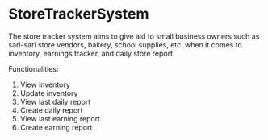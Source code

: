 # StoreTrackerSystem

The store tracker system aims to give aid to small business owners such as sari-sari store vendors, bakery, school supplies, etc. when it comes to inventory, earnings tracker, and daily store report.

Functionalities:
1. View inventory
2. Update inventory
3. View last daily report
4. Create daily report
5. View last earning report
6. Create earning report
